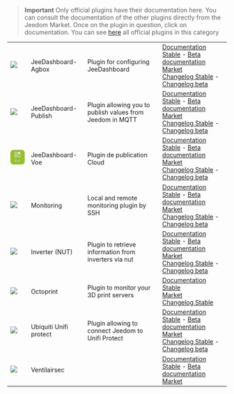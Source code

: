 
>**Important**
>Only official plugins have their documentation here. You can consult the documentation of the other plugins directly from the Jeedom Market. Once on the plugin in question, click on documentation.
>You can see [here](https://market.jeedom.com/index.php?v=d&p=market&type=plugin&categorie=monitoring) all official plugins in this category


| | | | |
|--- | --- | --- | ---|
|<img src="jeeDashboardAgbox/jeeDashboardAgbox_icon.png" class="pluginLogo" width="100" />|JeeDashboard-Agbox|Plugin for configuring JeeDashboard|[Documentation Stable](jeeDashboardAgbox/index.md) - [Beta documentation](jeeDashboardAgbox/beta/index.md)<br/>[Market](https://market.jeedom.com/index.php?v=d&p=market_display&id=4523)<br/>[Changelog Stable](jeeDashboardAgbox/changelog.md) - [Changelog beta](jeeDashboardAgbox/beta/changelog.md)|
|<img src="jeeDashboardPublish/jeeDashboardPublish_icon.png" class="pluginLogo" width="100" />|JeeDashboard-Publish|Plugin allowing you to publish values from Jeedom in MQTT|[Documentation Stable](jeeDashboardPublish/index.md) - [Beta documentation](jeeDashboardPublish/beta/index.md)<br/>[Market](https://market.jeedom.com/index.php?v=d&p=market_display&id=4482)<br/>[Changelog Stable](jeeDashboardPublish/changelog.md) - [Changelog beta](jeeDashboardPublish/beta/changelog.md)|
|<img src="jeeDashboardVoe/jeeDashboardVoe_icon.png" class="pluginLogo" width="100" />|JeeDashboard-Voe|Plugin de publication Cloud|[Documentation Stable](jeeDashboardVoe/index.md) - [Beta documentation](jeeDashboardVoe/beta/index.md)<br/>[Market](https://market.jeedom.com/index.php?v=d&p=market_display&id=4570)<br/>[Changelog Stable](jeeDashboardVoe/changelog.md) - [Changelog beta](jeeDashboardVoe/beta/changelog.md)|
|<img src="monitoring2/monitoring2_icon.png" class="pluginLogo" width="100" />|Monitoring|Local and remote monitoring plugin by SSH|[Documentation Stable](monitoring2/index.md) - [Beta documentation](monitoring2/beta/index.md)<br/>[Market](https://market.jeedom.com/index.php?v=d&p=market_display&id=3317)<br/>[Changelog Stable](monitoring2/changelog.md) - [Changelog beta](monitoring2/beta/changelog.md)|
|<img src="nut/nut_icon.png" class="pluginLogo" width="100" />|Inverter (NUT)|Plugin to retrieve information from inverters via nut|[Documentation Stable](nut/index.md) - [Beta documentation](nut/beta/index.md)<br/>[Market](https://market.jeedom.com/index.php?v=d&p=market_display&id=1500)<br/>[Changelog Stable](nut/changelog.md) - [Changelog beta](nut/beta/changelog.md)|
|<img src="octoprint/octoprint_icon.png" class="pluginLogo" width="100" />|Octoprint|Plugin to monitor your 3D print servers|[Documentation Stable](octoprint/index.md)<br/>[Market](https://market.jeedom.com/index.php?v=d&p=market_display&id=3295)<br/>[Changelog Stable](octoprint/changelog.md)|
|<img src="unifiprotect/unifiprotect_icon.png" class="pluginLogo" width="100" />|Ubiquiti Unifi protect|Plugin allowing to connect Jeedom to Unifi Protect|[Documentation Stable](unifiprotect/index.md) - [Beta documentation](unifiprotect/beta/index.md)<br/>[Market](https://market.jeedom.com/index.php?v=d&p=market_display&id=4188)<br/>[Changelog Stable](unifiprotect/changelog.md) - [Changelog beta](unifiprotect/beta/changelog.md)|
|<img src="ventilairsec/ventilairsec_icon.png" class="pluginLogo" width="100" />|Ventilairsec||[Documentation Stable](ventilairsec/index.md) - [Beta documentation](ventilairsec/beta/index.md)<br/>[Market](https://market.jeedom.com/index.php?v=d&p=market_display&id=3895)|
